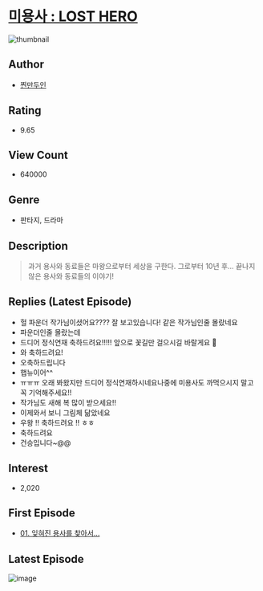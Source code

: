 # [미용사 : LOST HERO](https://comic.naver.com/bestChallenge/list?titleId=720761)
![thumbnail](https://image-comic.pstatic.net/user_contents_data/challenge_comic/2018/12/04/294140/thumbnail_202x16411414f57_9504_4087_9e5d_a75e0cc7b2b8_00000220.JPEG)

## Author
- [찐만두인](https://comic.naver.com/artistTitle?id=294140)

## Rating
- 9.65

## View Count
- 640000

## Genre
- 판타지, 드라마

## Description
> 과거 용사와 동료들은 마왕으로부터 세상을 구한다. 그로부터 10년 후… 끝나지 않은 용사와 동료들의 이야기!

## Replies (Latest Episode)
- 헐 파운더 작가님이셨어요???? 잘 보고있습니다! 같은 작가님인줄 몰랐네요
- 파운더인줄 몰랐는데
- 드디어 정식연재 축하드려요!!!!! 앞으로 꽃길만 걸으시길 바랄게요 🌸
- 와 축하드려요!
- 오축하드립니다
- 햅뉴이어^^
- ㅠㅠㅠ 오래 봐왔지만 드디어 정식연재하시네요나중에 미용사도 까먹으시지 말고 꼭 기억해주세요!!
- 작가님도 새해 복 많이 받으세요!!
- 이제와서 보니 그림체 닮았네요
- 우왕 !! 축하드려요 !! ㅎㅎ
- 축하드려요
- 건승입니다~@@

## Interest
- 2,020

## First Episode
- [01. 잊혀진 용사를 찾아서...](https://comic.naver.com/bestChallenge/detail?titleId=720761&no=1)

## Latest Episode
![image](https://image-comic.pstatic.net/user_contents_data/challenge_comic/2023/01/22/294140/upload_3847822538838652774.jpeg)
